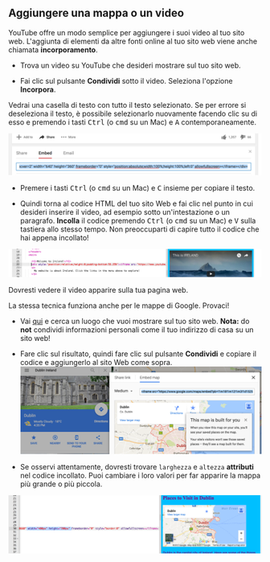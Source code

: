 ## Aggiungere una mappa o un video

YouTube offre un modo semplice per aggiungere i suoi video al tuo sito web. L'aggiunta di elementi da altre fonti online al tuo sito web viene anche chiamata **incorporamento**.

- Trova un video su YouTube che desideri mostrare sul tuo sito web.

- Fai clic sul pulsante **Condividi** sotto il video. Seleziona l'opzione **Incorpora**.

Vedrai una casella di testo con tutto il testo selezionato. Se per errore si deseleziona il testo, è possibile selezionarlo nuovamente facendo clic su di esso e premendo i tasti <kbd>Ctrl</kbd> (o <kbd>cmd</kbd> su un Mac) e <kbd>A</kbd> contemporaneamente.

![Opzione di incorporamento di YouTube con codice selezionato](images/EmbedYouTube.png)

- Premere i tasti <kbd>Ctrl</kbd> (o <kbd>cmd</kbd> su un Mac) e <kbd>C</kbd> insieme per copiare il testo.

- Quindi torna al codice HTML del tuo sito Web e fai clic nel punto in cui desideri inserire il video, ad esempio sotto un'intestazione o un paragrafo. **Incolla** il codice premendo <kbd>Ctrl</kbd> (o <kbd>cmd</kbd> su un Mac) e <kbd>V</kbd> sulla tastiera allo stesso tempo. Non preoccuparti di capire tutto il codice che hai appena incollato!

![Esempio del codice di incorporamento incollato in una pagina HTML](images/EmbedYouTube2.png)

Dovresti vedere il video apparire sulla tua pagina web.

La stessa tecnica funziona anche per le mappe di Google. Provaci!

- Vai [qui](http://dojo.soy/google-maps) e cerca un luogo che vuoi mostrare sul tuo sito web. **Nota:** do **not** condividi informazioni personali come il tuo indirizzo di casa su un sito web!

- Fare clic sul risultato, quindi fare clic sul pulsante **Condividi** e copiare il codice e aggiungerlo al sito Web come sopra. ![Opzione incorporata selezionata in Google Maps](images/EmbedGoogleMap.png)

- Se osservi attentamente, dovresti trovare `larghezza` e `altezza` **attributi** nel codice incollato. Puoi cambiare i loro valori per far apparire la mappa più grande o più piccola.

![Esempio di Google Map incorporata con attributi di larghezza e altezza selezionati](images/EmbeddedGoogleMapCode.png)